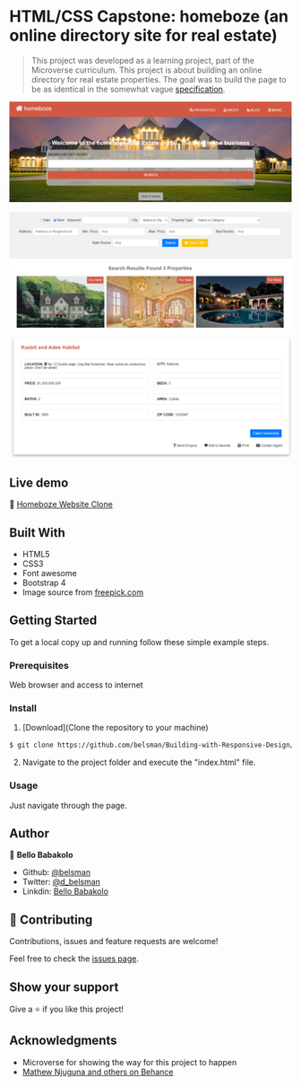 # HTML/CSS Capstone: homeboze (an online directory site for real estate)

> This project was developed as a learning project, part of the Microverse curriculum. This project is about building an
online directory for real estate properties. The goal was to build the page to be as identical in the somewhat vague
[specification](https://www.behance.net/gallery/25563385/PatashuleKE).

![screenshot](./images/screenshot1.png)

![screenshot2](./images/screenshot2.png)

![screenshot3](./images/screenshot3.png)

## Live demo

🔗 [Homeboze Website Clone](https://rawcdn.githack.com/belsman/HTML-CSS-Captsone/3904fda71c4e8d380db1ab67a756f38468113605/index.html)

## Built With

- HTML5
- CSS3
- Font awesome
- Bootstrap 4
- Image source from [freepick.com](https://www.freepik.com/)


## Getting Started

To get a local copy up and running follow these simple example steps.

### Prerequisites

Web browser and access to internet

### Install

1) [Download](Clone the repository to your machine)

```sh
$ git clone https://github.com/belsman/Building-with-Responsive-Design/tree/develop
```

2) Navigate to the project folder and execute the "index.html" file.

### Usage

Just navigate through the page.

## Author

👤 **Bello Babakolo**

- Github: [@belsman](https://github.com/belsman)
- Twitter: [@d_belsman](https://twitter.com/d_belsman)
- Linkdin: [Bello Babakolo](https://www.linkedin.com/in/bello-babakolo-b23b17145/)


## 🤝 Contributing

Contributions, issues and feature requests are welcome!

Feel free to check the [issues page](issues/).

## Show your support

Give a ⭐️ if you like this project!

## Acknowledgments

- Microverse for showing the way for this project to happen
- [Mathew Njuguna and others on Behance](https://www.behance.net/mathewnjuguna)
